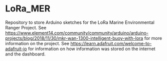 # LoRa_MER
Repository to store Arduino sketches for the LoRa Marine Environmental Ranger Project.  See https://www.element14.com/community/community/arduino/arduino-projects/blog/2018/11/30/mkr-wan-1300-intelligent-buoy-with-lora for more information on the project.  See https://learn.adafruit.com/welcome-to-adafruit-io for information on how information was stored on the internet and the dashboard.
